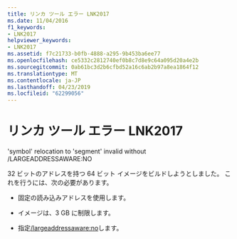 ```yaml
---
title: リンカ ツール エラー LNK2017
ms.date: 11/04/2016
f1_keywords:
- LNK2017
helpviewer_keywords:
- LNK2017
ms.assetid: f7c21733-b0fb-4888-a295-9b453ba6ee77
ms.openlocfilehash: ce5332c2812740ef0b8c7d8e9c64a095d20a4e2b
ms.sourcegitcommit: 0ab61bc3d2b6cfbd52a16c6ab2b97a8ea1864f12
ms.translationtype: MT
ms.contentlocale: ja-JP
ms.lasthandoff: 04/23/2019
ms.locfileid: "62299056"
---
```

# <a name="linker-tools-error-lnk2017"></a>リンカ ツール エラー LNK2017

'symbol' relocation to 'segment' invalid without /LARGEADDRESSAWARE:NO

32 ビットのアドレスを持つ 64 ビット イメージをビルドしようとしました。 これを行うには、次の必要があります。

- 固定の読み込みアドレスを使用します。

- イメージは、3 GB に制限します。

- 指定[/largeaddressaware:no](../../build/reference/largeaddressaware-handle-large-addresses.md)します。